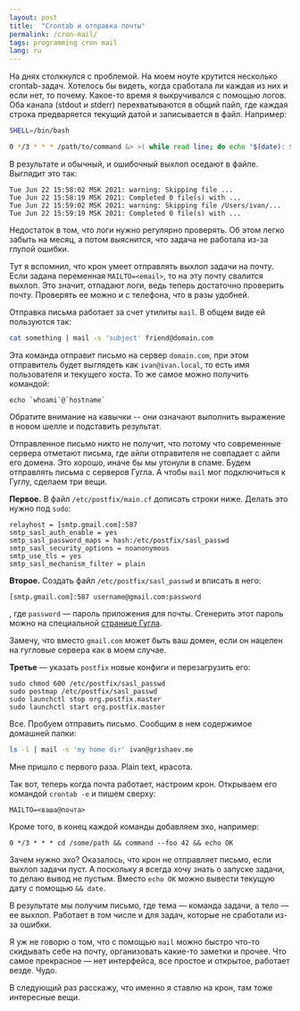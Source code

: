 ```yaml
---
layout: post
title:  "Crontab и отправка почты"
permalink: /cron-mail/
tags: programming cron mail
lang: ru
---
```


На днях столкнулся с проблемой. На моем ноуте крутится несколько
crontab-задач. Хотелось бы видеть, когда сработала ли каждая из них и если нет,
то почему. Какое-то время я выкручивался с помощью логов. Оба канала (stdout и
stderr) перехватываются в общий пайп, где каждая строка предваряется текущий
датой и записывается в файл. Например:

~~~bash
SHELL=/bin/bash

0 */3 * * * /path/to/command &> >( while read line; do echo "$(date): ${line}"; done >> /Users/ivan/logs/command.log)
~~~

В результате и обычный, и ошибочный выхлоп оседают в файле. Выглядит это так:

~~~
Tue Jun 22 15:58:02 MSK 2021: warning: Skipping file ...
Tue Jun 22 15:58:19 MSK 2021: Completed 0 file(s) with ...
Tue Jun 22 15:59:02 MSK 2021: warning: Skipping file /Users/ivan/...
Tue Jun 22 15:59:19 MSK 2021: Completed 0 file(s) with ...
~~~

Недостаток в том, что логи нужно регулярно проверять. Об этом легко забыть на
месяц, а потом выяснится, что задача не работала из-за глупой ошибки.

Тут я вспомнил, что крон умеет отправлять выхлоп задачи на почту. Если задана
переменная `MAILTO=<email>`, то на эту почту свалится выхлоп. Это значит,
отпадают логи, ведь теперь достаточно проверить почту. Проверять ее можно и с
телефона, что в разы удобней.

Отправка письма работает за счет утилиты `mail`. В общем виде ей пользуются так:

~~~bash
cat something | mail -s 'subject' friend@domain.com
~~~

Эта команда отправит письмо на сервер `domain.com`, при этом отправитель будет
выглядеть как `ivan@ivan.local`, то есть имя пользователя и текущего хоста. То
же самое можно получить командой:

```
echo `whoami`@`hostname`
```

Обратите внимание на кавычки -- они означают выполнить выражение в новом шелле и
подставить результат.

Отправленное письмо никто не получит, что потому что современные сервера
отметают письма, где айпи отправителя не совпадает с айпи его домена. Это
хорошо, иначе бы мы утонули в спаме. Будем отправлять письма с серверов Гугла. А
чтобы `mail` мог подключиться к Гуглу, сделаем три вещи.

**Первое.** В файл `/etc/postfix/main.cf` дописать строки ниже. Делать это нужно
под `sudo`:

~~~
relayhost = [smtp.gmail.com]:587
smtp_sasl_auth_enable = yes
smtp_sasl_password_maps = hash:/etc/postfix/sasl_passwd
smtp_sasl_security_options = noanonymous
smtp_use_tls = yes
smtp_sasl_mechanism_filter = plain
~~~

**Второе.** Создать файл `/etc/postfix/sasl_passwd` и вписать в него:

~~~
[smtp.gmail.com]:587 username@gmail.com:password
~~~

, где `password` — пароль приложения для почты. Сгенерить этот пароль можно на
специальной [странице Гугла](https://myaccount.google.com/apppasswords).

Замечу, что вместо `gmail.com` может быть ваш домен, если он нацелен на гугловые
сервера как в моем случае.

**Третье** — указать `postfix` новые конфиги и перезагрузить его:

~~~
sudo chmod 600 /etc/postfix/sasl_passwd
sudo postmap /etc/postfix/sasl_passwd
sudo launchctl stop org.postfix.master
sudo launchctl start org.postfix.master
~~~

Все. Пробуем отправить письмо. Сообщим в нем содержимое домашней папки:

~~~bash
ls -l | mail -s 'my home dir' ivan@grishaev.me
~~~

Мне пришло с первого раза. Plain text, красота.

Так вот, теперь когда почта работает, настроим крон. Открываем его командой
`crontab -e` и пишем сверху:

~~~
MAILTO=<ваша@почта>
~~~

Кроме того, в конец каждой команды добавляем эхо, например:

~~~
0 */3 * * * cd /some/path && command --foo 42 && echo OK
~~~

Зачем нужно эхо? Оказалось, что крон не отправляет письмо, если выхлоп задачи
пуст. А поскольку я всегда хочу знать о запуске задачи, то делаю вывод не
пустым. Вместо `echo OK` можно вывести текущую дату с помощью `&& date`.

В результате мы получим письмо, где тема — команда задачи, а тело — ее
выхлоп. Работает в том числе и для задач, которые не сработали из-за ошибки.

Я уж не говорю о том, что с помощью `mail` можно быстро что-то скидывать себе на
почту, организовать какие-то заметки и прочее. Что самое прекрасное — нет
интерфейса, все простое и открытое, работает везде. Чудо.

В следующий раз расскажу, что именно я ставлю на крон, там тоже интересные вещи.
